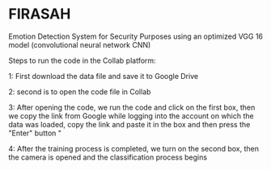 # FIRASAH
Emotion Detection System for Security Purposes using an optimized VGG 16 model (convolutional neural network CNN)

Steps to run the code in the Collab platform:

1: First download the data file and save it to Google Drive

2:  second is to open the code file in Collab

 3: After opening the code, we run the code and click on the first box, then we copy the link from Google while logging into the account on which the data was loaded, copy the link and paste it in the box and then press the "Enter" button "

 4: After the training process is completed, we turn on the second box, then the camera is opened and the classification process begins
